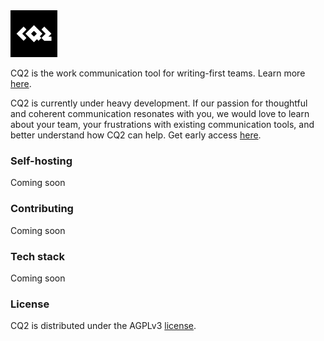 <img src="./public/logos/cq2-square-white-black.png" alt="CQ2 logo" width="75"/>

<br/>

CQ2 is the work communication tool for writing-first teams. Learn more [here](https://cq2.co).

CQ2 is currently under heavy development. If our passion for thoughtful and coherent communication resonates with you, we would love to learn about your team, your frustrations with existing communication tools, and better understand how CQ2 can help. Get early access [here](https://tally.so/r/nGdzAO).

### Self-hosting

Coming soon

### Contributing

Coming soon

### Tech stack

Coming soon

### License

CQ2 is distributed under the AGPLv3 [license](https://github.com/cq2-co/cq2/blob/main/LICENSE).
